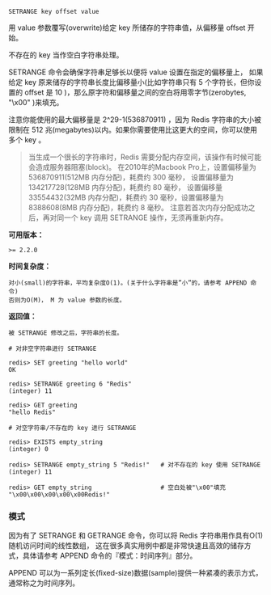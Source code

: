 ```text
SETRANGE key offset value
```
用 value 参数覆写(overwrite)给定 key 所储存的字符串值，从偏移量 offset 开始。

不存在的 key 当作空白字符串处理。

SETRANGE 命令会确保字符串足够长以便将 value 设置在指定的偏移量上，
如果给定 key 原来储存的字符串长度比偏移量小(比如字符串只有 5 个字符长，但你设置的 offset 是 10 )，那么原字符和偏移量之间的空白将用零字节(zerobytes, "\x00" )来填充。

注意你能使用的最大偏移量是 2^29-1(536870911) ，因为 Redis 字符串的大小被限制在 512 兆(megabytes)以内。如果你需要使用比这更大的空间，你可以使用多个 key 。

>当生成一个很长的字符串时，Redis 需要分配内存空间，该操作有时候可能会造成服务器阻塞(block)。
>在2010年的Macbook Pro上，设置偏移量为 536870911(512MB 内存分配)，耗费约 300 毫秒， 设置偏移量为 134217728(128MB 内存分配)，耗费约 80 毫秒，
设置偏移量 33554432(32MB 内存分配)，耗费约 30 毫秒，设置偏移量为 8388608(8MB 内存分配)，耗费约 8 毫秒。 
>注意若首次内存分配成功之后，再对同一个 key 调用 SETRANGE 操作，无须再重新内存。

**可用版本：**

    >= 2.2.0
    
**时间复杂度：**

    对小(small)的字符串，平均复杂度O(1)。(关于什么字符串是”小”的，请参考 APPEND 命令)
    否则为O(M)， M 为 value 参数的长度。
    
**返回值：**

    被 SETRANGE 修改之后，字符串的长度。 
        
```text
# 对非空字符串进行 SETRANGE

redis> SET greeting "hello world"
OK

redis> SETRANGE greeting 6 "Redis"
(integer) 11

redis> GET greeting
"hello Redis"

# 对空字符串/不存在的 key 进行 SETRANGE

redis> EXISTS empty_string
(integer) 0

redis> SETRANGE empty_string 5 "Redis!"   # 对不存在的 key 使用 SETRANGE
(integer) 11

redis> GET empty_string                   # 空白处被"\x00"填充
"\x00\x00\x00\x00\x00Redis!"
```

### 模式
因为有了 SETRANGE 和 GETRANGE 命令，你可以将 Redis 字符串用作具有O(1)随机访问时间的线性数组，
这在很多真实用例中都是非常快速且高效的储存方式，具体请参考 APPEND 命令的『模式：时间序列』部分。

APPEND 可以为一系列定长(fixed-size)数据(sample)提供一种紧凑的表示方式，通常称之为时间序列。